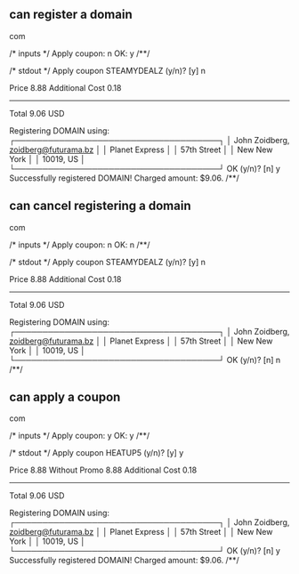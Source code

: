 ## can register a domain
com

/* inputs */
Apply coupon: n
OK: y
/**/

/* stdout */
Apply coupon STEAMYDEALZ (y/n)? [y] n

Price            8.88
Additional Cost  0.18
-----            --------
Total            9.06 USD

Registering DOMAIN using:
┌─────────────────────────────────────┐
│ John Zoidberg, zoidberg@futurama.bz │
│  Planet Express                     │
│  57th Street                        │
│  New New York                       │
│  10019, US                          │
└─────────────────────────────────────┘
OK (y/n)? [n] y
Successfully registered DOMAIN! Charged amount: $9.06.
/**/

## can cancel registering a domain
com

/* inputs */
Apply coupon: n
OK: n
/**/

/* stdout */
Apply coupon STEAMYDEALZ (y/n)? [y] n

Price            8.88
Additional Cost  0.18
-----            --------
Total            9.06 USD

Registering DOMAIN using:
┌─────────────────────────────────────┐
│ John Zoidberg, zoidberg@futurama.bz │
│  Planet Express                     │
│  57th Street                        │
│  New New York                       │
│  10019, US                          │
└─────────────────────────────────────┘
OK (y/n)? [n] n
/**/

## can apply a coupon
com

/* inputs */
Apply coupon: y
OK: y
/**/

/* stdout */
Apply coupon HEATUP5 (y/n)? [y] y

Price            8.88
Without Promo    8.88
Additional Cost  0.18
-----            --------
Total            9.06 USD

Registering DOMAIN using:
┌─────────────────────────────────────┐
│ John Zoidberg, zoidberg@futurama.bz │
│  Planet Express                     │
│  57th Street                        │
│  New New York                       │
│  10019, US                          │
└─────────────────────────────────────┘
OK (y/n)? [n] y
Successfully registered DOMAIN! Charged amount: $9.06.
/**/